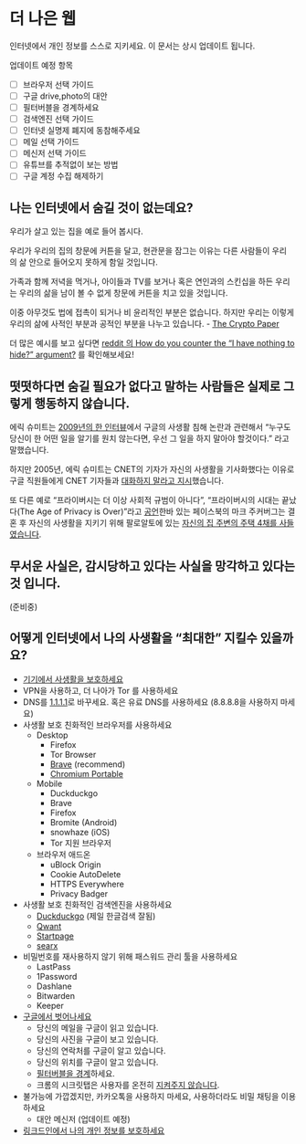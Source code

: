 # 더 나은 웹

인터넷에서 개인 정보를 스스로 지키세요. 이 문서는 상시 업데이트 됩니다.

업데이트 예정 항목

- [ ]  브라우저 선택 가이드
- [ ]  구글 drive,photo의 대안
- [ ]  필터버블을 경계하세요
- [ ]  검색엔진 선택 가이드
- [ ]  인터넷 실명제 폐지에 동참해주세요
- [ ]  메일 선택 가이드
- [ ]  메신저 선택 가이드
- [ ]  유튜브를 추적없이 보는 방법
- [ ]  구글 계정 수집 해제하기

## 나는 인터넷에서 숨길 것이 없는데요?

우리가 살고 있는 집을 예로 들어 봅시다.

우리가 우리의 집의 창문에 커튼을 달고, 현관문을 잠그는 이유는 다른 사람들이 우리의 삶 안으로 들어오지 못하게 함일 것입니다.

가족과 함께 저녁을 먹거나, 아이들과 TV를 보거나 혹은 연인과의 스킨십을 하든 우리는 우리의 삶을 남이 볼 수 없게 창문에 커튼을 치고 있을 것입니다.

이중 아무것도 법에 접촉이 되거나 비 윤리적인 부분은 없습니다. 하지만 우리는 이렇게 우리의 삶에 사적인 부분과 공적인 부분을 나누고 있습니다. - [The Crypto Paper](https://github.com/cryptoseb/CryptoPaper)

더 많은 예시를 보고 싶다면 [reddit 의 How do you counter the “I have nothing to hide?” argument?](https://www.reddit.com/r/privacy/comments/3hynvp/how_do_you_counter_the_i_have_nothing_to_hide/) 를 확인해보세요!

## 떳떳하다면 숨길 필요가 없다고 말하는 사람들은 실제로 그렇게 행동하지 않습니다.

에릭 슈미트는 [2009년의 한 인터뷰](https://www.eff.org/deeplinks/2009/12/google-ceo-eric-schmidt-dismisses-privacy)에서 구글의 사생활 침해 논란과 관련해서 “누구도 당신이 한 어떤 일을 알기를 원치 않는다면, 우선 그 일을 하지 말아야 할것이다.” 라고 말했습니다.

하지만 2005년, 에릭 슈미트는 CNET의 기자가 자신의 사생활을 기사화했다는 이유로 구글 직원들에게 CNET 기자들과 [대화하지 말라고 지시](https://news.hitb.org/content/google-blacklists-cnet-reporters-publishing-eric-schmidts-personal-info)했습니다.

또 다른 예로 “프라이버시는 더 이상 사회적 규범이 아니다”, “프라이버시의 시대는 끝났다(The Age of Privacy is Over)”라고 [공언](http://www.hani.co.kr/arti/science/future/885587.html)한바 있는 페이스북의 마크 주커버그는 결혼 후 자신의 사생활을 지키기 위해 팔로알토에 있는 [자신의 집 주변의 주택 4채를 사들였습니다](https://abcnews.go.com/Business/mark-zuckerberg-buys-homes-surrounding-palo-alto-calif/story?id=20542803).

## 무서운 사실은, 감시당하고 있다는 사실을 망각하고 있다는 것 입니다.

(준비중)

## 어떻게 인터넷에서 나의 사생활을 “최대한” 지킬수 있을까요?

- [기기에서 사생활을 보호하세요](https://spreadprivacy.com/device-privacy-protection/)
- VPN을 사용하고, 더 나아가 Tor 를 사용하세요
- DNS를 [1.1.1.1](https://1.1.1.1/)로 바꾸세요. 혹은 유료 DNS를 사용하세요 (8.8.8.8을 사용하지 마세요)
- 사생활 보호 친화적인 브라우저를 사용하세요
    - Desktop
        - Firefox
        - Tor Browser
        - [Brave](https://brave.com/) (recommend)
        - [Chromium Portable](http://crportable.sourceforge.net/)
    - Mobile
        - Duckduckgo
        - Brave
        - Firefox
        - Bromite (Android)
        - snowhaze (iOS)
        - Tor 지원 브라우저
    - 브라우저 애드온
        - uBlock Origin
        - Cookie AutoDelete
        - HTTPS Everywhere
        - Privacy Badger
- 사생활 보호 친화적인 검색엔진을 사용하세요
    - [Duckduckgo](https://duckduckgo.com/) (제일 한글검색 잘됨)
    - [Qwant](https://www.qwant.com/)
    - [Startpage](https://www.startpage.com/)
    - [searx](https://searx.me/)
- 비밀번호를 재사용하지 않기 위해 패스워드 관리 툴을 사용하세요
    - LastPass
    - 1Password
    - Dashlane
    - Bitwarden
    - Keeper
- [구글에서 벗어나세요](https://spreadprivacy.com/how-to-remove-google/)
    - 당신의 메일을 구글이 읽고 있습니다.
    - 당신의 사진을 구글이 보고 있습니다.
    - 당신의 연락처를 구글이 알고 있습니다.
    - 당신의 위치를 구글이 알고 있습니다.
    - [필터버블을 경계](https://spreadprivacy.com/google-filter-bubble-study/)하세요.
    - 크롬의 시크릿탭은 사용자를 온전히 [지켜주지 않습니다](https://spreadprivacy.com/is-private-browsing-really-private/).
- 불가능에 가깝겠지만, 카카오톡을 사용하지 마세요, 사용하더라도 비밀 채팅을 이용하세요
    - 대안 메신저 (업데이트 예정)
- [링크드인에서 나의 개인 정보를 보호하세요](https://betterweb.qwant.com/how-to-protect-your-privacy-on-linkedin/)